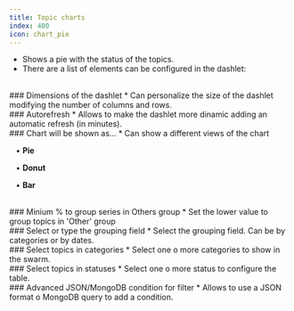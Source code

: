 ```yaml
---
title: Topic charts
index: 400
icon: chart_pie
---
```

* Shows a pie with the status of the topics.
* There are a list of elements can be configured in the dashlet:

<br />
### Dimensions of the dashlet
* Can personalize the size of the dashlet modifying the number of columns and rows.

<br />
### Autorefresh
* Allows to make the dashlet more dinamic adding an automatic refresh (in minutes).

<br />
### Chart will be shown as...
* Can show a different views of the chart <br />

&nbsp; &nbsp;• **Pie** <br />

&nbsp; &nbsp;• **Donut** <br />

&nbsp; &nbsp;• **Bar**

<br />
### Minium % to group series in Others group
* Set the lower value to group topics in 'Other' group

<br />
### Select or type the grouping field
* Select the grouping field. Can be by categories or by dates.

<br />
### Select topics in categories
* Select one o more categories to show in the swarm.

<br />
### Select topics in statuses
* Select one o more status to configure the table.

<br />
### Advanced JSON/MongoDB condition for filter
* Allows to use a JSON format o MongoDB query to add a condition. 
